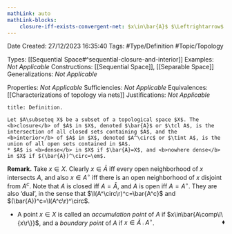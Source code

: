 ```yaml
---
mathLink: auto
mathLink-blocks:
    closure-iff-exists-convergent-net: $x\in\bar{A}$ $\Leftrightarrow$ $\ex x_\blob\subseteq A\st x_\blob\to x$
---
```


<div class="topSpace"></div>

Date Created: 27/12/2023 16:35:40
Tags: #Type/Definition #Topic/Topology

Types: [[Sequential Space#^sequential-closure-and-interior]]
Examples: <i>Not Applicable</i>
Constructions: [[Sequential Space]], [[Separable Space]]
Generalizations: <i>Not Applicable</i>

Properties: <i>Not Applicable</i>
Sufficiencies: <i>Not Applicable</i>
Equivalences: [[Characterizations of topology via nets]]
Justifications: <i>Not Applicable</i>

``` ad-Definition
title: Definition.

Let $A\subseteq X$ be a subset of a topological space $X$. The <b>closure</b> of $A$ in $X$, denoted $\bar{A}$ or $\tcl A$, is the intersection of all closed sets containing $A$, and the <b>interior</b> of $A$ in $X$, denoted $A^\circ$ or $\tint A$, is the union of all open sets contained in $A$.
* $A$ is <b>dense</b> in $X$ if $\bar{A}=X$, and <b>nowhere dense</b> in $X$ if $(\bar{A})^\circ=\em$.

```

<b>Remark.</b> Take $x\in X$. Clearly $x\in\bar{A}$ iff every open neighborhood of $x$ intersects $A$, and also $x\in A^\circ$ iff there is an open neighborhood of $x$ disjoint from $A^c$. Note that $A$ is closed iff $A=\bar{A}$, and $A$ is open iff $A=A^\circ$. They are also ‘dual’, in the sense that $\l(A^\circ\r)^c=\bar{A^c}$ and $(\bar{A})^c=\l(A^c\r)^\circ$.
* A point $x\in X$ is called an <i>accumulation point</i> of $A$ if $x\in\bar{A\comp\l\{x\r\}}$, and a <i>boundary point</i> of $A$ if $x\in\bar{A}\comp  A^\circ$.<span style="float:right;">$\blacklozenge$</span>
